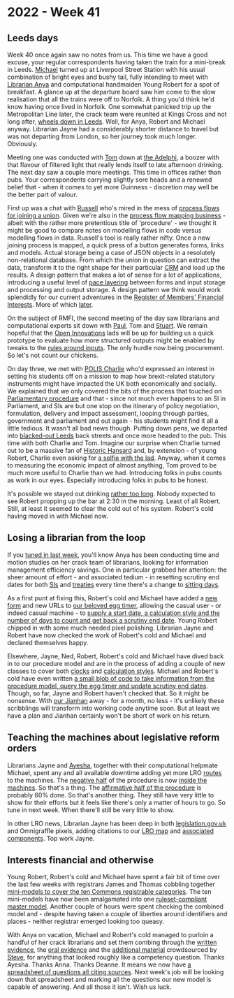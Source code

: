 # 2022 - Week 41

## Leeds days

Week 40 once again saw no notes from us. This time we have a good excuse, your regular correspondents having taken the train for a mini-break in Leeds. [Michael](https://twitter.com/fantasticlife) turned up at Liverpool Street Station with his usual combination of bright eyes and bushy tail, fully intending to meet with [Librarian Anya](https://twitter.com/bitten_) and computational handmaiden Young Robert for a spot of breakfast. A glance up at the departure board saw him come to the slow realisation that all the trains were off to Norfolk. A thing you'd think he'd know having once lived in Norfolk. One somewhat panicked trip up the Metropolitan Line later, the crack team were reunited at Kings Cross and not long after, [wheels down in Leeds](https://twitter.com/fantasticlife/status/1578308447430643712). Well, for Anya, Robert and Michael anyway. Librarian Jayne had a considerably shorter distance to travel but was not departing from London, so her journey took much longer. Obviously.

Meeting one was conducted with [Tom](https://twitter.com/thomasforth) down at [the Adelphi](https://www.theadelphileeds.co.uk/), a boozer with that flavour of filtered light that really lends itself to late afternoon drinking. The next day saw a couple more meetings. This time in offices rather than pubs. Your correspondents carrying slightly sore heads and a renewed belief that - when it comes to yet more Guinness - discretion may well be the better part of valour.

First up was a chat with [Russell](https://twitter.com/rgarner) who's mired in the mess of [process flows for joining a union](https://jointogether.online/). Given we're also in the [process flow mapping business](https://ukparliament.github.io/ontologies/procedure/maps/) - albeit with the rather more pretentious title of 'procedure' - we thought it might be good to compare notes on modelling flows in code versus modelling flows in data. Russell's tool is really rather nifty. Once a new joining process is mapped, a quick press of a button generates forms, links and models. Actual storage being a case of JSON objects in a resolutely non-relational database. From which the union in question can extract the data, transform it to the right shape for their particular [CRM](https://en.wikipedia.org/wiki/Customer_relationship_management) and load up the results. A design pattern that makes a lot of sense for a lot of applications, introducing a useful level of [pace layering](https://jods.mitpress.mit.edu/pub/issue3-brand/release/2) between forms and input storage and processing and output storage. A design pattern we think would work splendidly for our current adventures in the [Register of Members' Financial Interests](https://ukparliament.github.io/ontologies/meta/relational/register-of-members-financial-interests/). More of which [later](https://ukparliament.github.io/ontologies/meta/weeknotes/2022/41/#interests-financial-and-otherwise).

On the subject of RMFI, the second meeting of the day saw librarians and computational experts sit down with [Paul](https://twitter.com/paulcconnell), Tom and [Stuart](https://twitter.com/astronomyblog). We remain hopeful that the [Open Innovations](https://open-innovations.org/) lads will be up for building us a quick prototype to evaluate how more structured outputs might be enabled by tweaks to the [rules around inputs](https://publications.parliament.uk/pa/cm201719/cmcode/1882/188204.htm). The only hurdle now being procurement. So let's not count our chickens.

On day three, we met with [POLIS Charlie](https://essl.leeds.ac.uk/politics/staff/69/dr-charlie-dannreuther) who'd expressed an interest in setting his students off on a mission to map how brexit-related statutory instruments might have impacted the UK both economically and socially. We explained that we only covered the bits of the process that touched on [Parliamentary procedure](https://ukparliament.github.io/ontologies/procedure/procedure-ontology) and that - since not much ever happens to an SI in Parliament, and SIs are but one stop on the itinerary of policy negotiation, formulation, delivery and impact assessment, looping through parties, government and parliament and out again - his students might find it all a little tedious. It wasn't all bad news though. Putting down pens, we departed into [blacked-out Leeds](https://www.yorkshireeveningpost.co.uk/news/leeds-power-cut-update-after-major-blackout-plunges-parts-of-leeds-city-centre-into-darkness-3870772) back streets and once more headed to the pub. This time with both Charlie and Tom. Imagine our surprise when Charlie turned out to be a massive fan of [Historic Hansard](https://api.parliament.uk/historic-hansard/index.html) and, by extension - of young Robert, Charlie even asking for [a selfie with the lad](https://twitter.com/fantasticlife/status/1578136160517373953). Anyway, when it comes to measuring the economic impact of almost anything, Tom proved to be much more useful to Charlie than we had. Introducing folks in pubs counts as work in our eyes. Especially introducing folks in pubs to be honest.

It's possible we stayed out drinking [rather too long](https://twitter.com/fantasticlife/status/1578308447430643712). Nobody expected to see Robert propping up the bar at 2:30 in the morning. Least of all Robert. Still, at least it seemed to clear the cold out of his system. Robert's cold having moved in with Michael now.

## Losing a librarian from the loop

If you [tuned in last week](https://ukparliament.github.io/ontologies/meta/weeknotes/2022/39/#losing-a-librarian-from-the-loop), you'll know Anya has been conducting time and motion studies on her crack team of librarians, looking for information management efficiency savings. One in particular grabbed her attention: the sheer amount of effort - and associated tedium - in resetting scrutiny end dates for both [SIs](https://statutoryinstruments.parliament.uk/) and [treaties](https://treaties.parliament.uk/) every time there's a change to [sitting days](https://ukparliament.github.io/ontologies/time-period/time-period-ontology#d4e271). 

As a first punt at fixing this, Robert's cold and Michael have added a [new form](https://api.parliament.uk/egg-timer/calculator/styles) and new URLs to [our beloved egg timer](https://api.parliament.uk/egg-timer), allowing the casual user - or indeed casual machine - to [supply a start date, a calculation style and the number of days to count and get back a scrutiny end date](https://api.parliament.uk/egg-timer/calculator/calculate?calculation-style=5&start-date=2022-10-13&day-count=21). Young Robert chipped in with some much needed pixel polishing. Librarian Jayne and Robert have now checked the work of Robert's cold and Michael and declared themselves happy. 

Elsewhere, Jayne, Ned, Robert, Robert's cold and Michael have dived back in to our procedure model and are in the process of adding a couple of new classes to cover both [clocks](https://ukparliament.github.io/ontologies/procedure/procedure-ontology#d4e334) and [calculation styles](https://ukparliament.github.io/ontologies/procedure/procedure-ontology#d4e322). Michael and Robert's cold have even written [a small blob of code to take information from the procedure model, query the egg timer and update scrutiny end dates](https://github.com/ukparliament/procedure-parsing/blob/master/lib/tasks/sync_clocks.rake). Though, so far, Jayne and Robert haven't checked that. So it might be nonsense. With [our Jianhan](https://twitter.com/jianhanzhu) away - for a month, no less - it's unlikely these scribblings will transform into working code anytime soon. But at least we have a plan and Jianhan certainly won't be short of work on his return.

## Teaching the machines about legislative reform orders

Librarians Jayne and [Ayesha](https://twitter.com/askalibrarylady), together with their computational helpmate Michael, spent any and all available downtime adding yet more LRO [routes](https://ukparliament.github.io/ontologies/procedure/procedure-ontology#d4e164) to the machines. The [negative half](https://ukparliament.github.io/ontologies/procedure/maps/legislation/secondary/statutory-instruments/super-affirmative-procedures/legislative-reform-orders/components/draft-negative/draft-negative.pdf) of the procedure is now [inside the machines](https://ukparliament.github.io/ontologies/procedure/maps/legislation/secondary/statutory-instruments/super-affirmative-procedures/legislative-reform-orders/components/draft-negative/draft-negative.svg). So that's a thing. The [affirmative half of the procedure](https://ukparliament.github.io/ontologies/procedure/maps/legislation/secondary/statutory-instruments/super-affirmative-procedures/legislative-reform-orders/components/draft-affirmative/draft-affirmative.pdf) is probably 60% done. So that's another thing. They still have very little to show for their efforts but it feels like there's only a matter of hours to go. So tune in next week. When there'll still be very little to show.

In other LRO news, Librarian Jayne has been deep in both [legislation.gov.uk](https://www.legislation.gov.uk/) and Omnigraffle pixels, adding citations to our [LRO map](https://ukparliament.github.io/ontologies/procedure/maps/legislation/secondary/statutory-instruments/super-affirmative-procedures/legislative-reform-orders/legislative-reform-order.pdf) and [associated components](https://ukparliament.github.io/ontologies/procedure/maps/legislation/secondary/statutory-instruments/super-affirmative-procedures/#legislative-reform-order-component-procedures). Top work Jayne.

## Interests financial and otherwise

Young Robert, Robert's cold and Michael have spent a fair bit of time over the last few weeks with registrars James and Thomas cobbling together [mini-models to cover the ten Commons registrable categories](https://ukparliament.github.io/ontologies/meta/relational/register-of-members-financial-interests/#categories). The ten mini-models have now been amalgamated into one [ruleset-compliant master model](https://ukparliament.github.io/ontologies/meta/relational/register-of-members-financial-interests/#schema). Another couple of hours were spent checking the combined model and - despite having taken a couple of liberties around identifiers and places - neither registrar emerged looking too queasy.

With Anya on vacation, Michael and Robert's cold managed to purloin a handful of her crack librarians and set them combing through the [written evidence](https://committees.parliament.uk/work/1670/code-of-conduct-consultation/publications/written-evidence/), the [oral evidence](https://committees.parliament.uk/work/1670/code-of-conduct-consultation/publications/oral-evidence/) and the [additional material](https://github.com/ukparliament/ontologies/blob/master/meta/relational/register-of-members-financial-interests/competency-question.md) crowdsourced by [Steve](https://twitter.com/SteveJGoodrich), for anything that looked roughly like a competency question. Thanks Ayesha. Thanks Anna. Thanks Deanne. It means we now have [a spreadsheet of questions all citing sources](https://docs.google.com/spreadsheets/d/1iRsQBRPChMVFitSGBtNJFGNBvFT8XGKQYYqu40zy_OM/edit?usp=sharing). Next week's job will be looking down that spreadsheet and marking all the questions our new model is capable of answering. And all those it isn't. Wish us luck.
